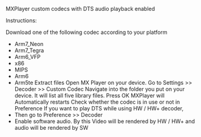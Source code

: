 MXPlayer custom codecs with DTS audio playback enabled

Instructions:

Download one of the following codec according to your platform
  * Arm7\_Neon
  * Arm7\_Tegra
  * Arm6\_VFP
  * x86
  * MIPS
  * Arm6
  * Arm5te
Extract files
Open MX Player on your device.
Go to Settings >> Decoder >> Custom Codec
Navigate into the folder you put on your device. It will list all five library files. Press OK
MXPlayer will Automatically restarts
Check whether the codec is in use or not in Preference
If you want to play DTS while using HW / HW+ decoder,
  * Then go to Preference >> Decoder
  * Enable software audio. By this Video will be rendered by HW / HW+ and audio will be rendered by SW